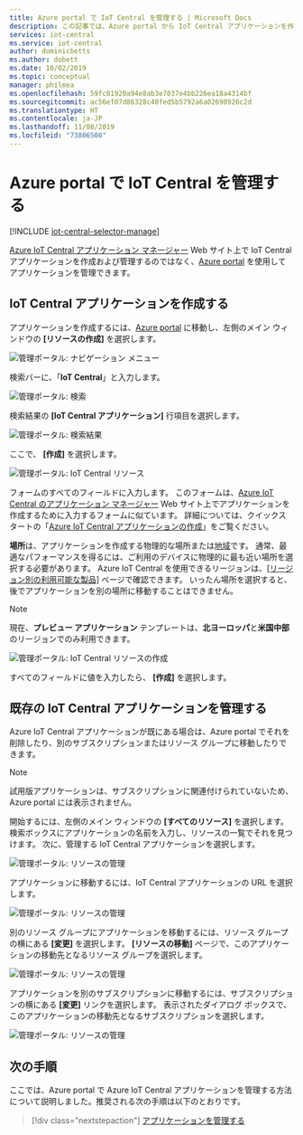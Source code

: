 ```yaml
---
title: Azure portal で IoT Central を管理する | Microsoft Docs
description: この記事では、Azure portal から IoT Central アプリケーションを作成して管理する方法について説明します。
services: iot-central
ms.service: iot-central
author: dominicbetts
ms.author: dobett
ms.date: 10/02/2019
ms.topic: conceptual
manager: philmea
ms.openlocfilehash: 59fc01920a94e8ab3e7037e4bb226ea18a4314bf
ms.sourcegitcommit: ac56ef07d86328c40fed5b5792a6a02698926c2d
ms.translationtype: HT
ms.contentlocale: ja-JP
ms.lasthandoff: 11/08/2019
ms.locfileid: "73806500"
---
```

# <a name="manage-iot-central-from-the-azure-portal"></a>Azure portal で IoT Central を管理する

[!INCLUDE [iot-central-selector-manage](../../../includes/iot-central-selector-manage.md)]

[Azure IoT Central アプリケーション マネージャー](https://aka.ms/iotcentral) Web サイト上で IoT Central アプリケーションを作成および管理するのではなく、[Azure portal](https://portal.azure.com) を使用してアプリケーションを管理できます。

## <a name="create-iot-central-applications"></a>IoT Central アプリケーションを作成する

アプリケーションを作成するには、[Azure portal](https://ms.portal.azure.com) に移動し、左側のメイン ウィンドウの **[リソースの作成]** を選択します。

![管理ポータル: ナビゲーション メニュー](media/howto-manage-iot-central-from-portal/image0.png)

検索バーに、「**IoT Central**」と入力します。

![管理ポータル: 検索](media/howto-manage-iot-central-from-portal/image0a1.png)

検索結果の **[IoT Central アプリケーション]** 行項目を選択します。

![管理ポータル: 検索結果](media/howto-manage-iot-central-from-portal/image0b1.png)

ここで、 **[作成]** を選択します。

![管理ポータル: IoT Central リソース](media/howto-manage-iot-central-from-portal/image0c1.png)

フォームのすべてのフィールドに入力します。 このフォームは、[Azure IoT Central のアプリケーション マネージャー](https://aka.ms/iotcentral) Web サイト上でアプリケーションを作成するために入力するフォームに似ています。 詳細については、クイックスタートの「[Azure IoT Central アプリケーションの作成](quick-deploy-iot-central.md)」をご覧ください。

**場所**は、アプリケーションを作成する物理的な場所または[地域](https://azure.microsoft.com/global-infrastructure/geographies/)です。 通常、最適なパフォーマンスを得るには、ご利用のデバイスに物理的に最も近い場所を選択する必要があります。 Azure IoT Central を使用できるリージョンは、[[リージョン別の利用可能な製品]](https://azure.microsoft.com/global-infrastructure/services/?products=iot-central) ページで確認できます。 いったん場所を選択すると、後でアプリケーションを別の場所に移動することはできません。

> [!NOTE]
> 現在、**プレビュー アプリケーション** テンプレートは、**北ヨーロッパ**と**米国中部**のリージョンでのみ利用できます。

![管理ポータル: IoT Central リソースの作成](media/howto-manage-iot-central-from-portal/image1a.png)  

すべてのフィールドに値を入力したら、 **[作成]** を選択します。

## <a name="manage-existing-iot-central-applications"></a>既存の IoT Central アプリケーションを管理する

Azure IoT Central アプリケーションが既にある場合は、Azure portal でそれを削除したり、別のサブスクリプションまたはリソース グループに移動したりできます。

> [!NOTE]
> 試用版アプリケーションは、サブスクリプションに関連付けられていないため、Azure portal には表示されません。

開始するには、左側のメイン ウィンドウの **[すべてのリソース]** を選択します。 検索ボックスにアプリケーションの名前を入力し、リソースの一覧でそれを見つけます。 次に、管理する IoT Central アプリケーションを選択します。

![管理ポータル: リソースの管理](media/howto-manage-iot-central-from-portal/image2a.png)

アプリケーションに移動するには、IoT Central アプリケーションの URL を選択します。

![管理ポータル: リソースの管理](media/howto-manage-iot-central-from-portal/image3.png)

別のリソース グループにアプリケーションを移動するには、リソース グループの横にある **[変更]** を選択します。 **[リソースの移動]** ページで、このアプリケーションの移動先となるリソース グループを選択します。

![管理ポータル: リソースの管理](media/howto-manage-iot-central-from-portal/image4a.png)

アプリケーションを別のサブスクリプションに移動するには、サブスクリプションの横にある **[変更]** リンクを選択します。 表示されたダイアログ ボックスで、このアプリケーションの移動先となるサブスクリプションを選択します。

![管理ポータル: リソースの管理](media/howto-manage-iot-central-from-portal/image5a.png)

## <a name="next-steps"></a>次の手順

ここでは、Azure portal で Azure IoT Central アプリケーションを管理する方法について説明しました。推奨される次の手順は以下のとおりです。

> [!div class="nextstepaction"]
> [アプリケーションを管理する](howto-administer.md)
